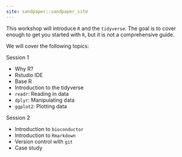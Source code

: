 ```yaml
---
site: sandpaper::sandpaper_site
---
```


This workshop will introduce `R` and the `tidyverse`.  The goal is to cover enough to get you started with `R`, but it is not a comprehensive guide.

We will cover the following topics:

Session 1

 - Why R?
 - Rstudio IDE
 - Base R
 - Introduction to the tidyverse
 - `readr`: Reading in data
 - `dplyr`: Manipulating data
 - `ggplot2`: Plotting data
 
Session 2

 - Introduction to `bioconductor`
 - Introduction to `Rmarkdown`
 - Version control with `git`
 - Case study



